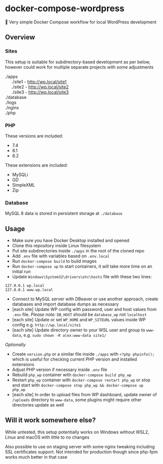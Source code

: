 # docker-compose-wordpress

🐳 Very simple Docker Compose workflow for local WordPress development

## Overview

### Sites

This setup is suitable for subdirectory-based development as per below, however could work for multiple separate projects with some adjustments

./apps<br />
&ensp;&ensp;&ensp;./site1 - http://wp.local/site1<br />
&ensp;&ensp;&ensp;./site2 - http://wp.local/site2<br />
&ensp;&ensp;&ensp;./site3 - http://wp.local/site3<br />
./database<br />
./logs<br />
./nginx<br />
./php<br />

### PHP

These versions are included:

-   7.4
-   8.1
-   8.2

These extensions are included:

-   MySQLi
-   GD
-   SimpleXML
-   Zip

### Database

MySQL 8 data is stored in persistent storage at `./database`

## Usage

-   Make sure you have Docker Desktop installed and opened
-   Clone this repository inside Linux filesystem
-   Put site subdirectories inside `./apps` in the root of the cloned repo
-   Add `.env` file with variables based on `.env.local`
-   Run `docker-compose build` to build images
-   Run `docker-compose up` to start containers, it will take more time on an initial run
-   Update `Windows\System32\drivers\etc\hosts` file with these two lines:

```
127.0.0.1 wp.local
127.0.0.1 www.wp.local
```

-   Connect to MySQL server with DBeaver or use another approach, create databases and import database dumps as necessary
-   [each site] Update WP config with password, user and host values from `.env` file. _Please note:_ `DB_HOST` should be `database_wp` not `localhost`
-   [each site] Update or set `WP_HOME` and `WP_SITEURL` values inside WP config e.g. `http://wp.local/site1`
-   [each site] Update directory owner to your WSL user and group to `www-data`, e.g. `sudo chown -R alex:www-data site1/`

_Optionally_

-   Create `version.php` or a similar file inside `./apps` with `<?php phpinfo();` which is useful for checking current PHP version and installed extensions
-   Adjust PHP version if necessary inside `.env` file
-   Rebuild `php_wp` container with `docker-compose build php_wp`
-   Restart `php_wp` container with `docker-compose restart php_wp` or stop and start with `docker-compose stop php_wp && docker-compose up php_wp`
-   [each site] In order to upload files from WP dashboard, update owner of `/uploads` directory to `www-data`, some plugins might require other directories update as well

## Will it work somewhere else?

While untested, this setup potentially works on Windows without WSL2, Linux and macOS with little to no changes

Also possible to use on staging server with some nginx tweaking including SSL certificates support. Not intended for production though since php-fpm works much better in that case
